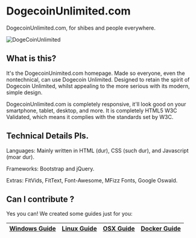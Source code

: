 # DogecoinUnlimited.com

DogecoinUnlimited.com, for shibes and people everywhere.

![DogeCoinUnlimited](https://64.media.tumblr.com/2d9ced9a467a28f37a90f02e733165d9/05a53cf81e67868a-03/s400x600/02b6951e597c665a4e333f21b385f35702627669.png)

## What is this?
It's the DogecoinUnimited.com homepage. Made so everyone, even the nontechnical, can use Dogecoin Unlimited.
Designed to retain the spirit of Dogecoin Unlimited, whilst appealing to the more serious with its modern, simple design.

DogecoinUnlimited.com is completely responsive, it'll look good on your smartphone, tablet, desktop, and more.
It is completely HTML5 W3C Validated, which means it complies with the standards set by W3C.

## Technical Details Pls.
Languages:
Mainly written in HTML (dur), CSS (such dur), and Javascript (moar dur).

Frameworks:
Bootstrap and jQuery.

Extras:
FitVids, FitText, Font-Awesome, MFizz Fonts, Google Oswald.

## Can I contribute ?
Yes you can!
We created some guides just for you:

| [Windows Guide][G1] | [Linux Guide][G2] | [OSX Guide][G3] | [Docker Guide][G4] |
|:-----------------:|:-------------------:|:---------------:|:------------------:|

[G1]: https://github.com/dogecoinunlimited/dogecoinunlimited.com/blob/gh-pages/getting-started/contribute_windows.md
[G2]: https://github.com/dogecoinunlimited/dogecoinunlimited.com/blob/gh-pages/getting-started/contribute_linux.md
[G3]: https://github.com/dogecoinunlimited/dogecoinunlimited.com/blob/gh-pages/getting-started/contribute_osx.md
[G4]: https://github.com/dogecoinunlimited/dogecoinunlimited.com/blob/gh-pages/getting-started/contribute_docker.md
